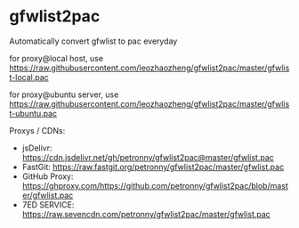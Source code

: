 # gfwlist2pac
Automatically convert gfwlist to pac everyday

for proxy@local host, use https://raw.githubusercontent.com/leozhaozheng/gfwlist2pac/master/gfwlist-local.pac

for proxy@ubuntu server, use https://raw.githubusercontent.com/leozhaozheng/gfwlist2pac/master/gfwlist-ubuntu.pac

Proxys / CDNs:

- jsDelivr: https://cdn.jsdelivr.net/gh/petronny/gfwlist2pac@master/gfwlist.pac
- FastGit: https://raw.fastgit.org/petronny/gfwlist2pac/master/gfwlist.pac
- GitHub Proxy: https://ghproxy.com/https://github.com/petronny/gfwlist2pac/blob/master/gfwlist.pac
- 7ED SERVICE: https://raw.sevencdn.com/petronny/gfwlist2pac/master/gfwlist.pac
